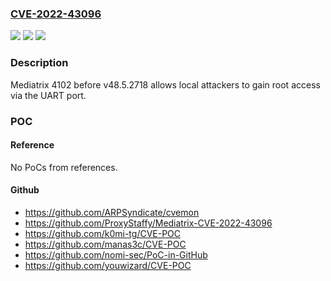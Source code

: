 ### [CVE-2022-43096](https://cve.mitre.org/cgi-bin/cvename.cgi?name=CVE-2022-43096)
![](https://img.shields.io/static/v1?label=Product&message=n%2Fa&color=blue)
![](https://img.shields.io/static/v1?label=Version&message=n%2Fa&color=blue)
![](https://img.shields.io/static/v1?label=Vulnerability&message=n%2Fa&color=brighgreen)

### Description

Mediatrix 4102 before v48.5.2718 allows local attackers to gain root access via the UART port.

### POC

#### Reference
No PoCs from references.

#### Github
- https://github.com/ARPSyndicate/cvemon
- https://github.com/ProxyStaffy/Mediatrix-CVE-2022-43096
- https://github.com/k0mi-tg/CVE-POC
- https://github.com/manas3c/CVE-POC
- https://github.com/nomi-sec/PoC-in-GitHub
- https://github.com/youwizard/CVE-POC

